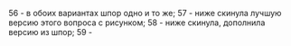 56 - в обоих вариантах шпор одно и то же;
57 - ниже скинула лучшую версию этого вопроса с рисунком;
58 - ниже скинула, дополнила версию из шпор;
59 - 
